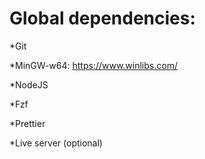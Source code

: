 # Global dependencies:

*Git

*MinGW-w64: https://www.winlibs.com/

*NodeJS

*Fzf 

*Prettier 

*Live server (optional)


